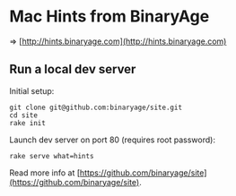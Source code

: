 # Mac Hints from BinaryAge

=> [http://hints.binaryage.com](http://hints.binaryage.com)

## Run a local dev server

Initial setup:

    git clone git@github.com:binaryage/site.git
    cd site
    rake init

Launch dev server on port 80 (requires root password):

    rake serve what=hints

Read more info at [https://github.com/binaryage/site](https://github.com/binaryage/site).